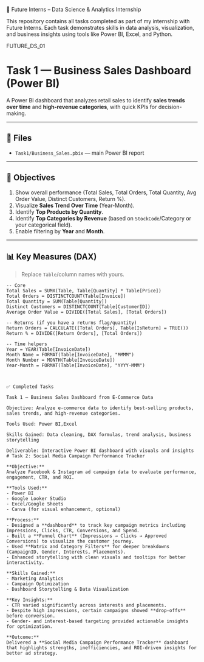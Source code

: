 

🚀 Future Interns – Data Science & Analytics Internship

This repository contains all tasks completed as part of my internship with Future Interns. Each task demonstrates skills in data analysis, visualization, and business insights using tools like Power BI, Excel, and Python.


FUTURE_DS_01

# Task 1 — Business Sales Dashboard (Power BI)

A Power BI dashboard that analyzes retail sales to identify **sales trends over time** and **high-revenue categories**, with quick KPIs for decision-making.

---

## 📁 Files
- `Task1/Business_Sales.pbix` — main Power BI report


---

## 🎯 Objectives
1. Show overall performance (Total Sales, Total Orders, Total Quantity, Avg Order Value, Distinct Customers, Return %).
2. Visualize **Sales Trend Over Time** (Year-Month).
3. Identify **Top Products by Quantity**.
4. Identify **Top Categories by Revenue** (based on `StockCode`/Category or your categorical field).
5. Enable filtering by **Year** and **Month**.

---

## 📊 Key Measures (DAX)
> Replace `Table`/column names with yours.

```DAX
-- Core
Total Sales = SUMX(Table, Table[Quantity] * Table[Price])
Total Orders = DISTINCTCOUNT(Table[Invoice])
Total Quantity = SUM(Table[Quantity])
Distinct Customers = DISTINCTCOUNT(Table[CustomerID])
Average Order Value = DIVIDE([Total Sales], [Total Orders])

-- Returns (if you have a returns flag/quantity)
Return Orders = CALCULATE([Total Orders], Table[IsReturn] = TRUE())
Return % = DIVIDE([Return Orders], [Total Orders])

-- Time helpers
Year = YEAR(Table[InvoiceDate])
Month Name = FORMAT(Table[InvoiceDate], "MMMM")
Month Number = MONTH(Table[InvoiceDate])
Year-Month = FORMAT(Table[InvoiceDate], "YYYY-MMM")



✅ Completed Tasks

Task 1 – Business Sales Dashboard from E-Commerce Data

Objective: Analyze e-commerce data to identify best-selling products, sales trends, and high-revenue categories.

Tools Used: Power BI,Excel

Skills Gained: Data cleaning, DAX formulas, trend analysis, business storytelling

Deliverable: Interactive Power BI dashboard with visuals and insights
# Task 2: Social Media Campaign Performance Tracker

**Objective:**  
Analyze Facebook & Instagram ad campaign data to evaluate performance, engagement, CTR, and ROI.  

**Tools Used:**  
- Power BI  
- Google Looker Studio  
- Excel/Google Sheets  
- Canva (for visual enhancement, optional)  

**Process:**  
- Designed a **dashboard** to track key campaign metrics including Impressions, Clicks, CTR, Conversions, and Spend.  
- Built a **Funnel Chart** (Impressions → Clicks → Approved Conversions) to visualize the customer journey.  
- Used **Matrix and Category Filters** for deeper breakdowns (CampaignID, Gender, Interests, Placements).  
- Enhanced storytelling with clean visuals and tooltips for better interactivity.  

**Skills Gained:**  
- Marketing Analytics  
- Campaign Optimization  
- Dashboard Storytelling & Data Visualization  

**Key Insights:**  
- CTR varied significantly across interests and placements.  
- Despite high impressions, certain campaigns showed **drop-offs** before conversion.  
- Gender- and interest-based targeting provided actionable insights for optimization.  

**Outcome:**  
Delivered a **Social Media Campaign Performance Tracker** dashboard that highlights strengths, inefficiencies, and ROI-driven insights for better ad strategy.





